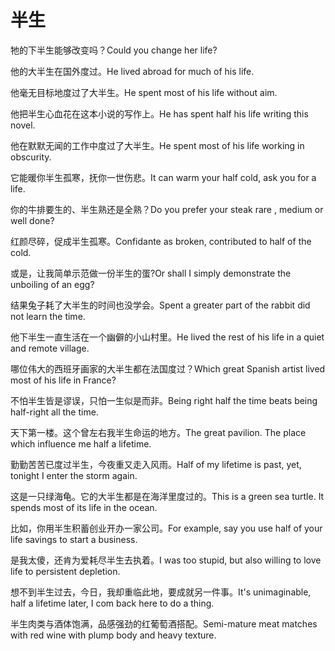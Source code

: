 # 半生

<p><span class="chinese">牠的下半生能够改变吗？</span><span class="english">Could you change her life?</span></p>

<p><span class="chinese">他的大半生在国外度过。</span><span class="english">He lived abroad for much of his life.</span></p>

<p><span class="chinese">他毫无目标地度过了大半生。</span><span class="english">He spent most of his life without aim.</span></p>

<p><span class="chinese">他把半生心血花在这本小说的写作上。</span><span class="english">He has spent half his life writing this novel.</span></p>

<p><span class="chinese">他在默默无闻的工作中度过了大半生。</span><span class="english">He spent most of his life working in obscurity.</span></p>

<p><span class="chinese">它能暖你半生孤寒，抚你一世伤悲。</span><span class="english">It can warm your half cold, ask you for a life.</span></p>

<p><span class="chinese">你的牛排要生的、半生熟还是全熟？</span><span class="english">Do you prefer your steak rare , medium or well done?</span></p>

<p><span class="chinese">红颜尽碎，促成半生孤寒。</span><span class="english">Confidante as broken, contributed to half of the cold.</span></p>

<p><span class="chinese">或是，让我简单示范做一份半生的蛋?</span><span class="english">Or shall I simply demonstrate the unboiling of an egg?</span></p>

<p><span class="chinese">结果兔子耗了大半生的时间也没学会。</span><span class="english">Spent a greater part of the rabbit did not learn the time.</span></p>

<p><span class="chinese">他下半生一直生活在一个幽僻的小山村里。</span><span class="english">He lived the rest of his life in a quiet and remote village.</span></p>

<p><span class="chinese">哪位伟大的西班牙画家的大半生都在法国度过？</span><span class="english">Which great Spanish artist lived most of his life in France?</span></p>

<p><span class="chinese">不怕半生皆是谬误，只怕一生似是而非。</span><span class="english">Being right half the time beats being half-right all the time.</span></p>

<p><span class="chinese">天下第一楼。这个曾左右我半生命运的地方。</span><span class="english">The great pavilion. The place which influence me half a lifetime.</span></p>

<p><span class="chinese">勤勤苦苦已度过半生，今夜重又走入风雨。</span><span class="english">Half of my lifetime is past, yet, tonight I enter the storm again.</span></p>

<p><span class="chinese">这是一只绿海龟。它的大半生都是在海洋里度过的。</span><span class="english">This is a green sea turtle. It spends most of its life in the ocean.</span></p>

<p><span class="chinese">比如，你用半生积蓄创业开办一家公司。</span><span class="english">For example, say you use half of your life savings to start a business.</span></p>

<p><span class="chinese">是我太傻，还肯为爱耗尽半生去执着。</span><span class="english">I was too stupid, but also willing to love life to persistent depletion.</span></p>

<p><span class="chinese">想不到半生过去，今日，我却重临此地，要成就另一件事。</span><span class="english">It's unimaginable, half a lifetime later, I com back here to do a thing.</span></p>

<p><span class="chinese">半生肉类与酒体饱满，品感强劲的红葡萄酒搭配。</span><span class="english">Semi-mature meat matches with red wine with plump body and heavy texture.</span></p>

